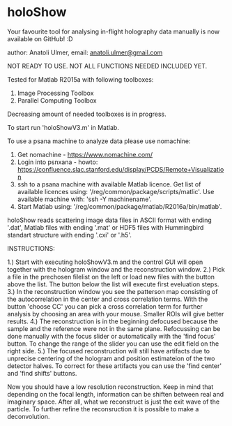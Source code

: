 # holoShow
Your favourite tool for analysing in-flight holography data manually is now available on GitHub! :D

author: Anatoli Ulmer,
email: anatoli.ulmer@gmail.com

NOT READY TO USE. NOT ALL FUNCTIONS NEEDED INCLUDED YET.

Tested for Matlab R2015a with following toolboxes:

1. Image Processing Toolbox
2. Parallel Computing Toolbox

Decreasing amount of needed toolboxes is in progress.

To start run 'holoShowV3.m' in Matlab. 

To use a psana machine to analyze data please use nomachine:
  1. Get nomachine - https://www.nomachine.com/
  2. Login into psnxana - howto: https://confluence.slac.stanford.edu/display/PCDS/Remote+Visualization
  3. ssh to a psana machine with available Matlab licence. 
  Get list of available licences using: '/reg/common/package/scripts/matlic'.
  Use available machine with: 'ssh -Y machinename'.
  4. Start Matlab using: '/reg/common/package/matlab/R2016a/bin/matlab'.

holoShow reads scattering image data files in ASCII format with ending '.dat', Matlab files with ending '.mat' or HDF5 files with Hummingbird standart structure with ending '.cxi' or '.h5'.


INSTRUCTIONS:

1.) Start with executing holoShowV3.m and the control GUI will open together with the hologram window and the reconstruction window.
2.) Pick a file in the prechosen filelist on the left or load new files with the button above the list. The button below the list will execute first eveluation steps.
3.) In the reconstruction window you see the patterson map consisting of the autocorrelation in the center and cross correlation terms. With the button 'choose CC' you can pick a cross correlation term for further analysis by choosing an area with your mouse. Smaller ROIs will give better results.
4.) The reconstruction is in the beginning defocused because the sample and the reference were not in the same plane. Refocussing can be done manually with the focus slider or automatically with the 'find focus' button. To change the range of the slider you can use the edit field on the right side.
5.) The focused reconstruction will still have artifacts due to unprecise centering of the hologram and position estimateion of the two detector halves. To correct for these artifacts you can use the 'find center' and 'find shifts' buttons.

Now you should have a low resolution reconstruction. Keep in mind that depending on the focal length, information can be shiften between real and imaginary space. After all, what we reconstruct is just the exit wave of the particle. To further refine the reconsruction it is possible to make a deconvolution.
